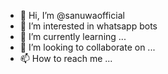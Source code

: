 - 👋 Hi, I’m @sanuwaofficial
- 👀 I’m interested in whatsapp bots
- 🌱 I’m currently learning ...
- 💞️ I’m looking to collaborate on ...
- 📫 How to reach me ...

<!---
sanuwaofficial/sanuwaofficial is a ✨ special ✨ repository because its `README.md` (this file) appears on your GitHub profile.
You can click the Preview link to take a look at your changes.
--->
